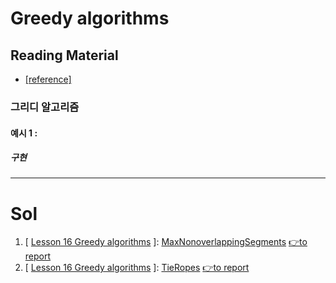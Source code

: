 # Greedy algorithms

## Reading Material
* [[reference]](https://codility.com/media/train/14-GreedyAlgorithms.pdf)
### 그리디 알고리즘
> 
#### 예시 1 : 

##### 구현

----

# Sol

1. [ [Lesson 16  Greedy algorithms](https://github.com/Pyotato/codility_practice/tree/Greedy-algorithms) ]: [MaxNonoverlappingSegments](https://github.com/Pyotato/codility_practice/blob/Greedy-algorithms/NumberSolitaire.md) [👉to report](https://app.codility.com/demo/results/trainingA7CPB4-DCS/)
2. [ [Lesson 16  Greedy algorithms](https://github.com/Pyotato/codility_practice/tree/Greedy-algorithms) ]: [TieRopes](https://github.com/Pyotato/codility_practice/blob/Greedy-algorithms/TieRopes.md) [👉to report](https://app.codility.com/demo/results/trainingE6KYAY-7NK/)
